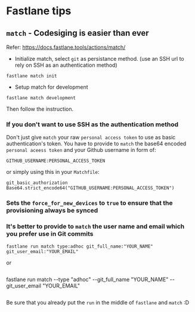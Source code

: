 # Fastlane tips

## `match` - Codesiging is easier than ever
Refer: https://docs.fastlane.tools/actions/match/

- Initialize match, select `git` as persistance method. (use an SSH url to rely on SSH as an authentication method)
```
fastlane match init
```

- Setup match for development
```
fastlane match development
```

Then follow the instruction.

### If you don't want to use SSH as the authentication method

Don't just give `match` your raw `personal access token` to use as basic authentication's token.
You have to provide to `match` the base64 encoded `personal aceess token` and your Github username in form of:
```
GITHUB_USERNAME:PERSONAL_ACCESS_TOKEN
```
or simply using this in your `Matchfile`:
```
git_basic_authorization Base64.strict_encode64("GITHUB_USERNAME:PERSONAL_ACCESS_TOKEN")
```

### Sets the `force_for_new_devices` to `true` to ensure that the provisioning always be synced

### It's better to provide to `match` the user name and email which you prefer use in Git commits
```
fastlane run match type:adhoc git_full_name:"YOUR_NAME" git_user_email:"YOUR_EMAIL"
```
or 
```
```
fastlane run match --type "adhoc" --git_full_name "YOUR_NAME" --git_user_email "YOUR_EMAIL"
```
```
Be sure that you already put the `run` in the middle of `fastlane` and `match` :D 
